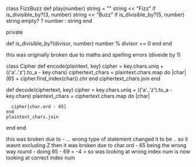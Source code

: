 class FizzBuzz
  def play(number)
    string = ""
    string << "Fizz" if is_divisible_by?(3, number)
    string << "Buzz" if is_divisible_by?(5, number)
    string.empty? ? number : string
  end

  private

  def is_divisible_by?(divisor, number)
    number % divisor == 0
  end
end

this was originally broken due to maths and spelling errors (diveide by 1)


class Cipher
  def encode(plaintext, key)
    cipher = key.chars.uniq + (('a'..'z').to_a - key.chars)
    ciphertext_chars = plaintext.chars.map do |char|
    (65 + cipher.find_index(char)).chr
    end
    ciphertext_chars.join
  end

  def decode(ciphertext, key)
    cipher = key.chars.uniq + (('a'..'z').to_a - key.chars)
    plaintext_chars = ciphertext.chars.map do |char|

      cipher[char.ord - 65]
    end
    plaintext_chars.join
  end
end

this was broken due to - ... wrong type of statement changed it to be .. so it wasnt excluding Z
then it was broken due to char.ord - 65 being the wrong way round - doing 65 - 69 = -4 > so was looking at wrong index num
is now looking at correct index num

